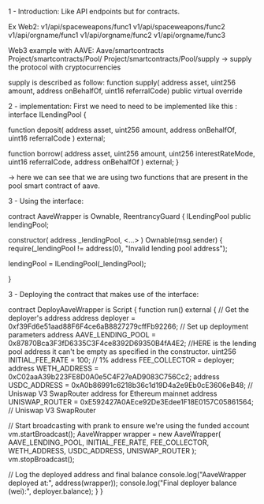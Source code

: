 1  - Introduction:
Like API endpoints but for contracts.

Ex Web2: 
v1/api/spaceweapons/func1
v1/api/spaceweapons/func2
v1/api/orgname/func1
v1/api/orgname/func2
v1/api/orgname/func3

Web3 example with  AAVE:
Aave/smartcontracts
Project/smartcontracts/Pool/
Project/smartcontracts/Pool/supply -> supply  the protocol with cryptocurrencies

supply  is described as follow:
function supply( address asset, uint256 amount, address onBehalfOf, uint16 referralCode) public virtual override

2 -  implementation:
First we need to need to be implemented like this :
interface ILendingPool {

function deposit(
address asset,
uint256 amount,
address onBehalfOf,
uint16 referralCode
) external;

function borrow(
address asset,
uint256 amount,
uint256 interestRateMode,
uint16 referralCode,
address onBehalfOf
) external;
}

->  here we can see that we are using two functions that are present in the pool  smart contract of aave. 

3  - Using the interface:

contract AaveWrapper is Ownable, ReentrancyGuard {
ILendingPool public lendingPool;

constructor(
address _lendingPool,
<...>
) Ownable(msg.sender) {
require(_lendingPool != address(0), "Invalid lending pool address");

lendingPool = ILendingPool(_lendingPool);

}

3 - Deploying the contract that makes use of the interface:

contract DeployAaveWrapper is Script {
function run() external {
// Get the deployer's address
address deployer = 0xf39Fd6e51aad88F6F4ce6aB8827279cffFb92266;
// Set up deployment parameters
address AAVE_LENDING_POOL = 0x87870Bca3F3fD6335C3F4ce8392D69350B4fA4E2; //HERE  is the lending pool address it can't be empty as specified in the constructor.
uint256 INITIAL_FEE_RATE = 100; // 1%
address FEE_COLLECTOR = deployer;
address WETH_ADDRESS = 0xC02aaA39b223FE8D0A0e5C4F27eAD9083C756Cc2;
address USDC_ADDRESS = 0xA0b86991c6218b36c1d19D4a2e9Eb0cE3606eB48;
// Uniswap V3 SwapRouter address for Ethereum mainnet
address UNISWAP_ROUTER = 0xE592427A0AEce92De3Edee1F18E0157C05861564; // Uniswap V3 SwapRouter

// Start broadcasting with prank to ensure we're using the funded account
vm.startBroadcast();
AaveWrapper wrapper = new AaveWrapper(
AAVE_LENDING_POOL,
INITIAL_FEE_RATE,
FEE_COLLECTOR,
WETH_ADDRESS,
USDC_ADDRESS,
UNISWAP_ROUTER
);
vm.stopBroadcast();

// Log the deployed address and final balance
console.log("AaveWrapper deployed at:", address(wrapper));
console.log("Final deployer balance (wei):", deployer.balance);
}
}
